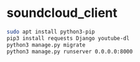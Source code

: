 # soundcloud_client
```bash
sudo apt install python3-pip
pip3 install requests Django youtube-dl
python3 manage.py migrate
python3 manage.py runserver 0.0.0.0:8000
```
